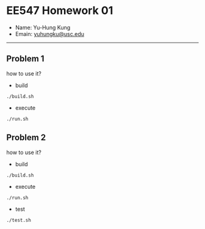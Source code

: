 # EE547 Homework 01
- Name: Yu-Hung Kung
- Emain: yuhungku@usc.edu
---

## Problem 1
how to use it?
- build
```
./build.sh
```

- execute
```
./run.sh
```

## Problem 2
how to use it?
- build
```
./build.sh
```

- execute
```
./run.sh
```

- test
```
./test.sh
```
